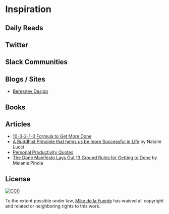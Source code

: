 # Inspiration
## Daily Reads

## Twitter

## Slack Communities

## Blogs / Sites
- [Beresnev Design](http://beresnev.design/)

## Books

## Articles
- [10-3-2-1-0 Formula to Get More Done](http://www.earlytorise.com/10-3-2-1-0-formula-to-get-more-done/?utm_source=pocket&utm_medium=email&utm_campaign=pockethits)
- [A Buddhist Principle that helps us be more Successful in Life](https://www.elephantjournal.com/2016/01/a-buddhist-principle-that-helps-us-be-more-successful-in-life/) by Natalie Lucci
- [Personal Productivity Quotes](http://sourcesofinsight.com/personal-productivity-quotes/)
- [The Done Manifesto Lays Out 13 Ground Rules for Getting to Done](http://lifehacker.com/5864004/the-done-manifesto-lays-out-13-ground-rules-for-getting-to-done) by Melanie Pinola

## License

[![CC0](https://mirrors.creativecommons.org/presskit/buttons/88x31/svg/cc-zero.svg)](https://creativecommons.org/publicdomain/zero/1.0/)

To the extent possible under law, [Mike de la Fuente](http://twitter.highfiveboom.com) has waived all copyright and related or neighboring rights to this work.